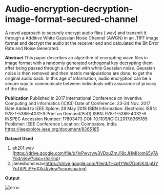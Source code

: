 # Audio-encryption-decryption-image-format-secured-channel
A novel approach to securely encrypt audio files (.wav) and transmit it through a Additive White Gaussian Noise Channel (AWGN) in an .TIFF image format and decrypt the audio at the receiver end and calculated the Bit Error Rate and Noise Generated.

**Abstract**
This paper describes an algorithm of encrypting wave files in image format with a randomly generated orthogonal key decrypting them after being passed through a channel with white Gaussian noise. Gaussian noise is then removed and then matrix manipulations are done, to get the original audio back. In this age of information, audio encryption can be a secure way to communicate between individuals with assurance of privacy of the data.

**Publication**
Published in 2017 International Conference on Inventive Computing and Informatics (ICICI)
Date of Conference: 23-24 Nov. 2017
Date Added to IEEE Xplore: 28 May 2018
ISBN Information:
Electronic ISBN: 978-1-5386-4031-9
Print on Demand(PoD) ISBN: 978-1-5386-4032-6
INSPEC Accession Number: 17803473
DOI: 10.1109/ICICI.2017.8365185
Publisher: IEEE
Conference Location: Coimbatore, India
https://ieeexplore.ieee.org/document/8365185

**Dataset Used**
1. ah201.wav (https://drive.google.com/file/d/1vPwyrvw3VDxuZmJ18cJHMHom65y7AYod/view?usp=sharing)
2. jamesbond.wav(https://drive.google.com/file/d/1HcpfYWd7DohiK4LgUYYoTAPLiPFqXXdJ/view?usp=sharing)

**Output**

![error](https://user-images.githubusercontent.com/31190025/89279310-d82b2000-d664-11ea-8bef-143cddaa81f1.png)

